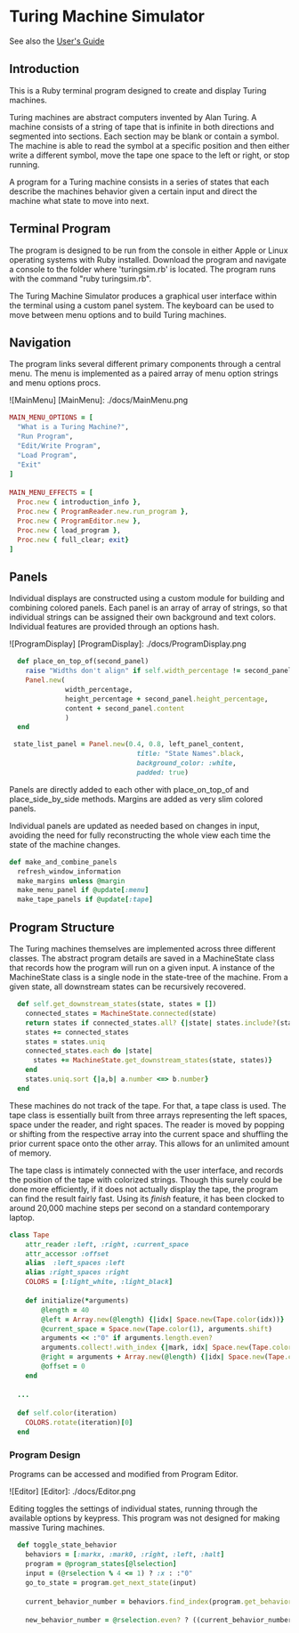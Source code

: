 # Turing Machine Simulator

See also the [User's Guide](USERGUIDE.md)

## Introduction

This is a Ruby terminal program designed to create and display Turing machines.

Turing machines are abstract computers invented by Alan Turing. A machine consists of a string of tape that is infinite in both directions and segmented into sections. Each section may be blank or contain a symbol. The machine is able to read the symbol at a specific position and then either write a different symbol, move the tape one space to the left or right, or stop running.

 A program for a Turing machine consists in a series of states that each describe the machines behavior given a certain input and direct the machine what state to move into next.

## Terminal Program

The program is designed to be run from the console in either Apple or Linux operating systems with Ruby installed. Download the program and navigate a console to the folder where 'turingsim.rb' is located. The program runs with the command "ruby turingsim.rb".

The Turing Machine Simulator produces a graphical user interface within the terminal using a custom panel system. The keyboard can be used to move between menu options and to build Turing machines.

## Navigation

The program links several different primary components through a central menu. The menu is implemented as a paired array of menu option strings and menu options procs.

![MainMenu]
[MainMenu]: ./docs/MainMenu.png

```ruby
MAIN_MENU_OPTIONS = [
  "What is a Turing Machine?",
  "Run Program",
  "Edit/Write Program",
  "Load Program",
  "Exit"
]

MAIN_MENU_EFFECTS = [
  Proc.new { introduction_info },
  Proc.new { ProgramReader.new.run_program },
  Proc.new { ProgramEditor.new },
  Proc.new { load_program },
  Proc.new { full_clear; exit}
]
```

## Panels

Individual displays are constructed using a custom module for building and combining colored panels. Each panel is an array of array of strings, so that individual strings can be assigned their own background and text colors. Individual features are provided through an options hash.

![ProgramDisplay]
[ProgramDisplay]: ./docs/ProgramDisplay.png

```ruby
  def place_on_top_of(second_panel)
    raise "Widths don't align" if self.width_percentage != second_panel.width_percentage
    Panel.new(
              width_percentage,
              height_percentage + second_panel.height_percentage,
              content + second_panel.content
              )
  end
  ```


```ruby
 state_list_panel = Panel.new(0.4, 0.8, left_panel_content,
                                title: "State Names".black,
                                background_color: :white,
                                padded: true)
```
Panels are directly added to each other with place_on_top_of and place_side_by_side methods. Margins are added as very slim colored panels.

Individual panels are updated as needed based on changes in input, avoiding the need for fully reconstructing the whole view each time the state of the machine changes.   

```ruby
def make_and_combine_panels
  refresh_window_information
  make_margins unless @margin
  make_menu_panel if @update[:menu]
  make_tape_panels if @update[:tape]
```

## Program Structure

The Turing machines themselves are implemented across three different classes. The abstract program details are saved in a MachineState class that records how the program will run on a given input. A instance of the MachineState class is a single node in the state-tree of the machine. From a given state, all downstream states can be recursively recovered.

```ruby
  def self.get_downstream_states(state, states = [])
    connected_states = MachineState.connected(state)
    return states if connected_states.all? {|state| states.include?(state)}
    states += connected_states
    states = states.uniq
    connected_states.each do |state|
      states += MachineState.get_downstream_states(state, states)}
    end
    states.uniq.sort {|a,b| a.number <=> b.number}
  end  
```

These machines do not track of the tape. For that, a tape class is used. The tape class is essentially built from three arrays representing the left spaces, space under the reader, and right spaces. The reader is moved by popping or shifting from the respective array into the current space and shuffling the prior current space onto the other array. This allows for an unlimited amount of memory.

The tape class is intimately connected with the user interface, and records the position of the tape with colorized strings. Though this surely could be done more efficiently, if it does not actually display the tape, the program can find the result fairly fast. Using its *finish* feature, it has been clocked to around 20,000 machine steps per second on a standard contemporary laptop.

```ruby
class Tape
	attr_reader :left, :right, :current_space
	attr_accessor :offset
	alias  :left_spaces :left
	alias :right_spaces :right
	COLORS = [:light_white, :light_black]

	def initialize(*arguments)
		@length = 40
		@left = Array.new(@length) {|idx| Space.new(Tape.color(idx))}
		@current_space = Space.new(Tape.color(1), arguments.shift)
		arguments << :"0" if arguments.length.even?
		arguments.collect!.with_index {|mark, idx| Space.new(Tape.color(idx), mark)}
		@right = arguments + Array.new(@length) {|idx| Space.new(Tape.color(idx % 2+1))}
		@offset = 0
	end

  ...

  def self.color(iteration)
    COLORS.rotate(iteration)[0]
  end
```

### Program Design

Programs can be accessed and modified from Program Editor.

![Editor]
[Editor]: ./docs/Editor.png

Editing toggles the settings of individual states, running through the available options by keypress. This program was not designed for making massive Turing machines.

```ruby
  def toggle_state_behavior
    behaviors = [:markx, :mark0, :right, :left, :halt]
    program = @program_states[@lselection]
    input = (@rselection % 4 <= 1) ? :x : :"0"
    go_to_state = program.get_next_state(input)

    current_behavior_number = behaviors.find_index(program.get_behavior(input))

    new_behavior_number = @rselection.even? ? ((current_behavior_number + 1) % 5) : current_behavior_number

```
